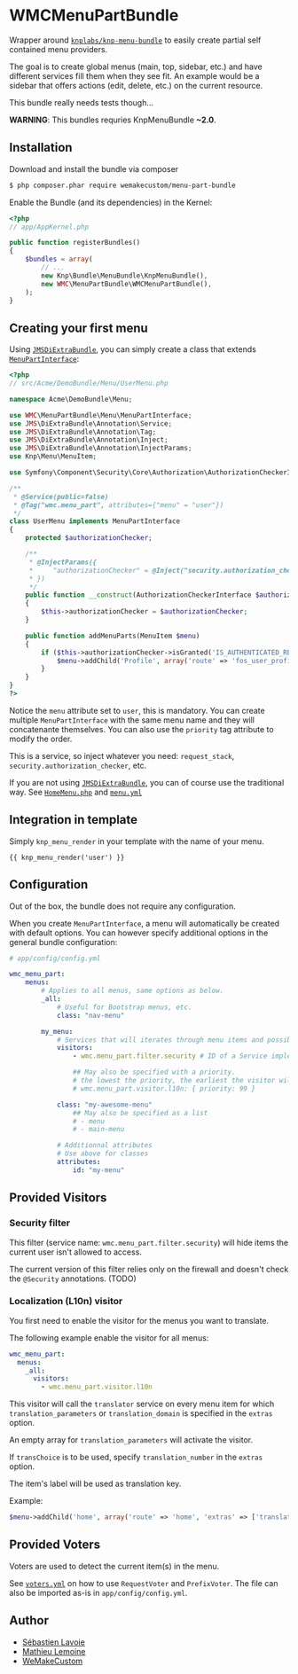 # WMCMenuPartBundle

Wrapper around [`knplabs/knp-menu-bundle`](https://github.com/KnpLabs/KnpMenuBundle)
to easily create partial self contained menu providers.

The goal is to create global menus (main, top, sidebar, etc.) and have different services fill them when they see fit.
An example would be a sidebar that offers actions (edit, delete, etc.) on the current resource.

This bundle really needs tests though…

**WARNING**: This bundles requries KnpMenuBundle **~2.0**.

## Installation

Download and install the bundle via composer

``` bash
$ php composer.phar require wemakecustom/menu-part-bundle
```

Enable the Bundle (and its dependencies) in the Kernel:

```php
<?php
// app/AppKernel.php

public function registerBundles()
{
    $bundles = array(
        // ...
        new Knp\Bundle\MenuBundle\KnpMenuBundle(),
        new WMC\MenuPartBundle\WMCMenuPartBundle(),
    );
}
```

## Creating your first menu

Using [`JMSDiExtraBundle`](https://github.com/schmittjoh/JMSDiExtraBundle),
you can simply create a class that extends [`MenuPartInterface`](Menu/MenuPartInterface.php):

```php
<?php
// src/Acme/DemoBundle/Menu/UserMenu.php

namespace Acme\DemoBundle\Menu;

use WMC\MenuPartBundle\Menu\MenuPartInterface;
use JMS\DiExtraBundle\Annotation\Service;
use JMS\DiExtraBundle\Annotation\Tag;
use JMS\DiExtraBundle\Annotation\Inject;
use JMS\DiExtraBundle\Annotation\InjectParams;
use Knp\Menu\MenuItem;

use Symfony\Component\Security\Core\Authorization\AuthorizationCheckerInterface;

/**
 * @Service(public=false)
 * @Tag("wmc.menu_part", attributes={"menu" = "user"})
 */
class UserMenu implements MenuPartInterface
{
    protected $authorizationChecker;

    /**
     * @InjectParams({
     *     "authorizationChecker" = @Inject("security.authorization_checker")
     * })
     */
    public function __construct(AuthorizationCheckerInterface $authorizationChecker)
    {
        $this->authorizationChecker = $authorizationChecker;
    }

    public function addMenuParts(MenuItem $menu)
    {
        if ($this->authorizationChecker->isGranted('IS_AUTHENTICATED_REMEMBERED')) {
            $menu->addChild('Profile', array('route' => 'fos_user_profile_show'));
        }
    }
}
?>
```

Notice the `menu` attribute set to `user`, this is mandatory.
You can create multiple `MenuPartInterface` with the same menu name and they will
concatenante themselves. You can also use the `priority` tag attribute to modify the order.

This is a service, so inject whatever you need: `request_stack`, `security.authorization_checker`, etc.

If you are not using [`JMSDiExtraBundle`](https://github.com/schmittjoh/JMSDiExtraBundle), you can of course
use the traditional way. See [`HomeMenu.php`](Resources/examples/HomeMenu.php) and [`menu.yml`](Resources/examples/menu.yml)

## Integration in template

Simply `knp_menu_render` in your template with the name of your menu.

```twig
{{ knp_menu_render('user') }}
```

## Configuration

Out of the box, the bundle does not require any configuration.

When you create `MenuPartInterface`, a menu will automatically be created with default options.
You can however specify additional options in the general bundle configuration:

```yaml
# app/config/config.yml

wmc_menu_part:
    menus:
        # Applies to all menus, same options as below.
        _all:
            # Useful for Bootstrap menus, etc.
            class: "nav-menu"

        my_menu:
            # Services that will iterates through menu items and possibly hide or modify them.
            visitors:
                - wmc.menu_part.filter.security # ID of a Service implementing MenuVisitorInterface

                ## May also be specified with a priority.
                # the lowest the priority, the earliest the visitor will be run
                # wmc.menu_part.visitor.l10n: { priority: 99 }

            class: "my-awesome-menu"
                ## May also be specified as a list
                # - menu
                # - main-menu

            # Additionnal attributes
            # Use above for classes
            attributes:
                id: "my-menu"
```

## Provided Visitors

### Security filter

This filter (service name: `wmc.menu_part.filter.security`) will hide items the
current user isn't allowed to access.

The current version of this filter relies only on the firewall and doesn't check
the `@Security` annotations. (TODO)

### Localization (L10n) visitor

You first need to enable the visitor for the menus you want to translate.

The following example enable the visitor for all menus:

```yaml
wmc_menu_part:
  menus:
    _all:
      visitors:
        - wmc.menu_part.visitor.l10n
```

This visitor will call the `translator` service on every menu item for which
`translation_parameters` or `translation_domain` is specified in the `extras` option.

An empty array for `translation_parameters` will activate the visitor.

If `transChoice` is to be used, specify `translation_number` in the `extras` option.

The item's label will be used as translation key.

Example:

```php
$menu->addChild('home', array('route' => 'home', 'extras' => ['translation_parameters' => []]));
```

## Provided Voters

Voters are used to detect the current item(s) in the menu.

See [`voters.yml`](Resources/config/voters.yml) on how to use `RequestVoter` and
`PrefixVoter`.  The file can also be imported as-is in `app/config/config.yml`.

## Author

 * [Sébastien Lavoie](http://blog.lavoie.sl/)
 * [Mathieu Lemoine](http://www.github.com/lemoinem)
 * [WeMakeCustom](http://wemakecustom.com/)
